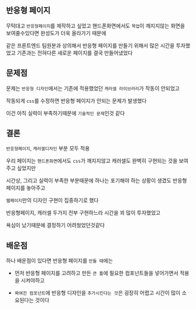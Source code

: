 ## 반응형 페이지
무턱대고 `반응형페이지`를 제작하고 싶었고 핸드폰화면에서도 `목업`이 깨지지않는 화면을 보여줄수있다면 완성도가 더욱 올라가기 때문에 

같은 프론트엔드 팀원분과 상의해서 반응형 페이지를 만들기 위해서 많은 시간을 투자했었고 기존과는 전혀다른 새로운 페이지를 결국 만들어냈었다

## 문제점
문제는 `반응형 디자인`에서는 기존에 적용했었던 `캐러셀 라이브러리`가 작동이 안되었고 

작동되게 `css`를 수정하면 반응형 페이지가 안되는 문제가 발생했다

이건 아직 실력이 부족하기때문에 `기술적인 문제`인것 같다

## 결론
`반응형페이지`, `캐러셀디자인` 부분 모두 적용

우리 페이지는 `핸드폰화면`에서도 `css`가 깨지지않고 캐러셀도 완벽히 구현되는 것을 보여주고 싶었지만 

시간상, 그리고 실력이 부족한 부분때문에 하나는 포기해야 하는 상황이 생겼도 반응형 페이지를 놓아주고 

`웹페이지`만의 디자인 구현이 집중하기로 했다

반응형페이지, 캐러셀 두가지 전부 구현하느라 시간을 꾀 많이 투자했었고 

욕심이 났기때문에 결정하기 어려웠었던것같다

## 배운점
하나 배운점이 있다면 반응형 페이지를 `만들 때`에는 

- 먼저 반응형 페이지를 고려하고 만든 `큰 틀`에 필요한 컴포넌트들을 넣어가면서 적용을 시켜야하고 

- `짜여진 컴포넌트`에 반응형 디자인을 `추가시킨다는 것`은 굉장히 어렵고 시간이 많이 소요된다는 것이다